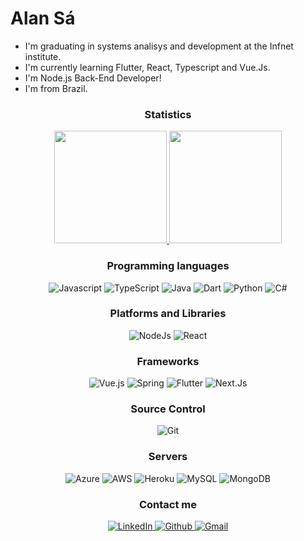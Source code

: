 # Alan Sá

- I'm graduating in systems analisys and development at the Infnet institute.
- I'm currently learning Flutter, React, Typescript and Vue.Js.
- I'm Node.js Back-End Developer!
- I'm from Brazil.


<h3 align="center"> Statistics</h3>
<p align="center">
  <a href="https://github.com/alansa90">
    <img height="180em" src="https://github-readme-stats.vercel.app/api?username=alansa90&count_private=true&show_icons=true&theme=tokyonight&include_all_commits=true&count_private=true"/>
  </a>
  <a href="https://github.com/alansa90">
    	<img height="180em" src="https://github-readme-stats.vercel.app/api/top-langs/?username=alansa90&layout=compact&langs_count=16&theme=tokyonight"/>
  </a>
</p>
  
  
<h3 align="center">Programming languages</h3>
  <p align="center">
    	<img alt="Javascript" src="https://img.shields.io/badge/JavaScript-blue.svg?style=for-the-badge&logo=javascript&logoColor=white" />
    	<img alt="TypeScript" src="https://img.shields.io/badge/TypeScript-blue.svg?style=for-the-badge&logo=typescript&logoColor=white" />
    	<img alt="Java" src="https://img.shields.io/badge/Java-blue.svg?style=for-the-badge&logo=java&logoColor=white" />
    	<img alt="Dart" src="https://img.shields.io/badge/Dart-0175C2?style=for-the-badge&logo=dart&logoColor=white" />
    	<img alt="Python" src="https://img.shields.io/badge/Python-blue?style=for-the-badge&logo=python&logoColor=white" />
    	<img alt="C#" src="https://img.shields.io/badge/C%23-blue?style=for-the-badge&logo=c-sharp&logoColor=white" />
  </p>
  
  <h3 align="center">Platforms and Libraries</h3>
  <p align="center">
	<img alt="NodeJs" src="https://img.shields.io/badge/Node.js-red.svg?style=for-the-badge&logo=node.js&logoColor=white" />
   	<img alt="React" src="https://img.shields.io/badge/React-red?style=for-the-badge&logo=react&logoColor=61DAFB" />
  </p>
  
  <h3 align="center">Frameworks</h3>
  <p align="center">
    	<img alt="Vue.js" src="https://img.shields.io/badge/VueJS-green.svg?&style=for-the-badge&logo=vue.js&logoColor=white" />
    	<img alt="Spring" src="https://img.shields.io/badge/Spring-green.svg?&style=for-the-badge&logo=spring&logoColor=white" />
    	<img alt="Flutter" src="https://img.shields.io/badge/Flutter-green?style=for-the-badge&logo=flutter&logoColor=white" />
    	<img alt="Next.Js" src="https://img.shields.io/badge/next.js-green?style=for-the-badge&logo=nextdotjs&logoColor=white" />
  </p>
  
  <h3 align="center">Source Control</h3>
  <p align="center">
	  <img alt="Git" src="https://img.shields.io/badge/Git-orange.svg?&style=for-the-badge&logo=git&logoColor=white" />
  </p>
  
  <h3 align="center">Servers</h3>
  <p align="center">
	  <img alt="Azure" src="https://img.shields.io/badge/Microsoft_Azure-brown?style=for-the-badge&logo=microsoft-azure&logoColor=white" />
	  <img alt="AWS" src="https://img.shields.io/badge/Amazon_AWS-brown?style=for-the-badge&logo=amazon-aws&logoColor=white" />
	  <img alt="Heroku" src="https://img.shields.io/badge/Heroku-brown?style=for-the-badge&logo=heroku&logoColor=white" />
	  <img alt="MySQL" src="https://img.shields.io/badge/MySQL-brown.svg?&style=for-the-badge&logo=mysql&logoColor=white" />
    <img alt="MongoDB" src="https://img.shields.io/badge/MongoDB-brown?style=for-the-badge&logo=mongodb&logoColor=white" />
  </p>
  
  <h3 align="center">Contact me</h3>
  <p align="center">
	  <a href="https://www.linkedin.com/in/alandesa/">
		  <img alt="LinkedIn" src="https://img.shields.io/badge/LinkedIn-0077B5?style=for-the-badge&logo=linkedin&logoColor=white" />
	  </a>
	  <a href="https://github.com/alansa90">
		  <img alt="Github" src="https://img.shields.io/badge/GitHub-100000?style=for-the-badge&logo=github&logoColor=white"/>
	  </a>
    	  <a href="mailto:alkinsret@gmail.com">
		  <img alt="Gmail" src="https://img.shields.io/badge/Gmail-D14836?style=for-the-badge&logo=gmail&logoColor=white"/>
	  </a>
  </p>
